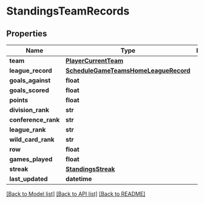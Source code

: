 # StandingsTeamRecords

## Properties
Name | Type | Description | Notes
------------ | ------------- | ------------- | -------------
**team** | [**PlayerCurrentTeam**](PlayerCurrentTeam.md) |  | [optional] 
**league_record** | [**ScheduleGameTeamsHomeLeagueRecord**](ScheduleGameTeamsHomeLeagueRecord.md) |  | [optional] 
**goals_against** | **float** |  | [optional] 
**goals_scored** | **float** |  | [optional] 
**points** | **float** |  | [optional] 
**division_rank** | **str** |  | [optional] 
**conference_rank** | **str** |  | [optional] 
**league_rank** | **str** |  | [optional] 
**wild_card_rank** | **str** |  | [optional] 
**row** | **float** |  | [optional] 
**games_played** | **float** |  | [optional] 
**streak** | [**StandingsStreak**](StandingsStreak.md) |  | [optional] 
**last_updated** | **datetime** |  | [optional] 

[[Back to Model list]](../README.md#documentation-for-models) [[Back to API list]](../README.md#documentation-for-api-endpoints) [[Back to README]](../README.md)



